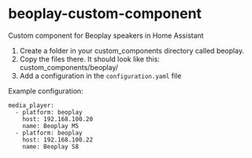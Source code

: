 # beoplay-custom-component
Custom component for Beoplay speakers in Home Assistant

1. Create a folder in your custom_components directory called beoplay.
2. Copy the files there. It should look like this: custom_components/beoplay/
3. Add a configuration in the `configuration.yaml` file

Example configuration:
```
media_player:
  - platform: beoplay
    host: 192.168.100.20
    name: Beoplay M5
  - platform: beoplay
    host: 192.168.100.22
    name: Beoplay S8
```
